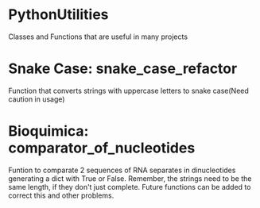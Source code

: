 # PythonUtilities
Classes and Functions that are useful in many projects

# Snake Case: snake_case_refactor
Function that converts strings with uppercase letters to snake case(Need caution in usage)

# Bioquimica: comparator_of_nucleotides
 Funtion to comparate 2 sequences of RNA separates in dinucleotides generating a dict with True or False. Remember, the strings need to be the same length, if they don't just complete. Future functions can be added to correct this and other problems.
